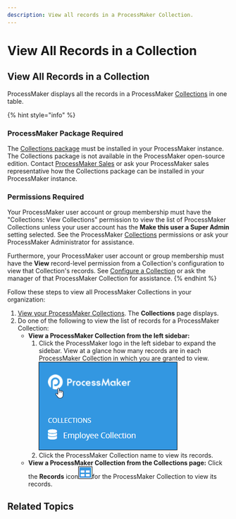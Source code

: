 ```yaml
---
description: View all records in a ProcessMaker Collection.
---
```


# View All Records in a Collection

## View All Records in a Collection

ProcessMaker displays all the records in a ProcessMaker [Collections](../what-is-a-collection.md) in one table.

{% hint style="info" %}
### ProcessMaker Package Required

The [Collections package](../../package-development-distribution/package-a-connector/collections.md) must be installed in your ProcessMaker instance. The Collections package is not available in the ProcessMaker open-source edition. Contact [ProcessMaker Sales](mailto:sales@processmaker.com) or ask your ProcessMaker sales representative how the Collections package can be installed in your ProcessMaker instance.

### Permissions Required

Your ProcessMaker user account or group membership must have the "Collections: View Collections" permission to view the list of ProcessMaker Collections unless your user account has the **Make this user a Super Admin** setting selected. See the ProcessMaker [Collections](../../processmaker-administration/permission-descriptions-for-users-and-groups.md#collections) permissions or ask your ProcessMaker Administrator for assistance.

Furthermore, your ProcessMaker user account or group membership must have the **View** record-level permission from a Collection's configuration to view that Collection's records. See [Configure a Collection](../manage-collections/configure-a-collection.md#configure-a-processmaker-collection) or ask the manager of that ProcessMaker Collection for assistance.
{% endhint %}

Follow these steps to view all ProcessMaker Collections in your organization:

1. [View your ProcessMaker Collections](../manage-collections/view-collections.md#view-all-collections). The **Collections** page displays.
2. Do one of the following to view the list of records for a ProcessMaker Collection:
   * **View a ProcessMaker Collection from the left sidebar:**
     1. Click the ProcessMaker logo in the left sidebar to expand the sidebar. View at a glance how many records are in each ProcessMaker Collection in which you are granted to view. ![](../../.gitbook/assets/view-collection-sidebar-package.png) 
     2. Click the ProcessMaker Collection name to view its records.
   * **View a ProcessMaker Collection from the Collections page:** Click the **Records** icon![](../../.gitbook/assets/records-icon-collections-package.png)for the ProcessMaker Collection to view its records.

## Related Topics




